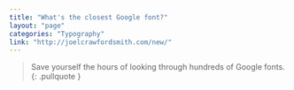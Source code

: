 ```yaml
---
title: "What's the closest Google font?"
layout: "page"
categories: "Typography"
link: "http://joelcrawfordsmith.com/new/"
---
```


>  Save yourself the hours of looking through hundreds of Google fonts.
{: .pullquote }
